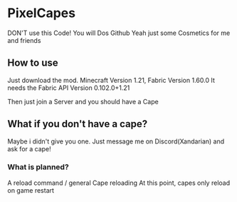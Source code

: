 # PixelCapes
DON'T use this Code! You will Dos Github
Yeah just some Cosmetics for me and friends

## How to use
Just download the mod. Minecraft Version 1.21, Fabric Version 1.60.0
It needs the Fabric API Version 0.102.0+1.21

Then just join a Server and you should have a Cape

## What if you don't have a cape?
Maybe i didn't give you one. Just message me on Discord(Xandarian) and ask for a cape!

### What is planned?
A reload command / general Cape reloading
At this point, capes only reload on game restart
